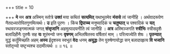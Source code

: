 +++
title = 10

+++
**मे** मम **अत्र** अस्मिन् स्तोत्रे **उक्तं** मया कथितं **सत्यमित्** यथाभूतमेव **मंससे** त्वं जानीहि । अर्थवादरूपेण नैतदध्यारोपितगुणमित्यर्थः। **उ** इति पूरणः । किंच **द्विपाच्च** मनुष्यादिकं च **चतुष्पात्** च पश्वादिकं च **यत्** स्थावरजङ्गमात्मकं जगत् **संसृजानि** अहमुत्पादयनीति त्वं जानीहि । **अत्र** अस्मिञ्जगति **स्त्रीभिः** स्त्रीसदृशैः बलादिहीनैः पुरुषैः सह **यः** शूरंमन्यो जनः **वृषणम्** अभिलषितस्य वर्षितारं माम् । परित्यज्येति शेषः । **पृतन्यात्** युद्धं कर्तुमिच्छति अहम् **अस्य** ईदृशस्य स्वभूतं **वेदः** धनम् **अयुद्धः** तेन पुरुषेणायोद्धा सन् बलादपहृत्य **वि** **भजानि** स्तोतृभ्यो यष्टृभ्यश्च ददामीत्यर्थः ॥ ॥ १६ ॥